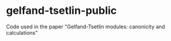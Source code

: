# gelfand-tsetlin-public
Code used in the paper "Gelfand-Tsetlin modules: canonicity and calculations"

